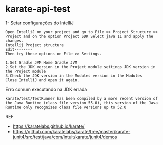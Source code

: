 # karate-api-test

1- Setar configurações do IntelliJ
```
Open IntelliJ on your project and go to File >> Project Structure >> Project and on the option Project SDK Select java 11 and apply the changes.
Intellij Project structure
Edit--------
Then try these options on File >> Settings.

1.Set Gradle JVM Home Gradle JVM
2.Set the JDK version in the Project module settings JDK version in the Project module
3.Check the JDK version in the Modules version in the Modules
Close IntelliJ and open it again.
```
Erro comum executando na JDK errada 
```
karate/test/TestRunner has been compiled by a more recent version of the Java Runtime (class file version 55.0), this version of the Java Runtime only recognizes class file versions up to 52.0
```



REF
- https://karatelabs.github.io/karate/
- https://github.com/karatelabs/karate/tree/master/karate-junit4/src/test/java/com/intuit/karate/junit4/demos